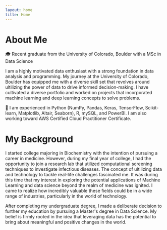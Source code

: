 ```yaml
---
layout: home
title: Home
---
```


# About Me

🎓 Recent graduate from the University of Colorado, Boulder with a MSc in Data Science

I am a highly motivated data enthusiast with a strong foundation in data analysis and programming. My journey at the University of Colorado, Boulder has equipped me with a diverse skill set that revolves around ultilizing the power of data to drive informed decision-making. I have cultivated a diverse portfolio and worked on projects that incorporated machine learning and deep learning concepts to solve problems.

🔑 I am experienced in Python (NumPy, Pandas, Keras, TensorFlow, Scikit-learn, Matplotlib, Altair, Seaborn), R, mySQL, and PowerBI. I am also working toward AWS Certified Cloud Practitioner Certificate.

# My Background
I started college majoring in Biochemistry with the intention of pursuing a career in medicine. However, during my final year of college, I had the opportunity to join a research lab that utilized computational screening techniques to investigate infectious diseases. The concept of ultilizing data and technology to tackle real-life challenges fascinated me. It was during this time that my interest in exploring the potential applications of Machine Learning and data science beyond the realm of medicine was ignited. I came to realize how incredibly valuable these fields could be in a wide range of industries, particularly in the world of technology.

After completing my undergraduate degree, I made a deliberate decision to further my education by pursuing a Master's degree in Data Science. My belief is firmly rooted in the idea that leveraging data has the potential to bring about meaningful and positive changes in the world.
